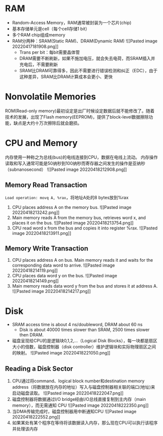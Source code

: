 # RAM
- Random-Access Memory，RAM通常被封装为一个芯片(chip)
- 基本存储单元是cell（每个cell存储1 bit）
- 多个RAM chip组成memory
- RAM分两种：SRAM(Static RAM)、DRAM(Dynamic RAM)
	![[Pasted image 20220417181908.png]]
	- Trans per bit：每bit需要晶体管
	- DRAM需要不断刷新，如果不施加电压，就会失去电荷，而SRAM插入并充电后，不需要刷新
	- SRAM比DRAM可靠得多，因此不需要进行错误检测和纠正（EDC），由于这种差异，SRAM比DRAM计算成本会更小、更快
# Nonvolatile Memories
ROM(Read-only memory)最初设定是出厂时候设定数据后就不能修改了。随着技术的发展，出现了Flash memory(EEPROM)，提供了block-level数据擦除功能，缺点是大约十万次擦除后就会磨损。
# CPU and Memory
内存使用一种称之为总线(bus)的电线连接到CPU，数据在电线上流动。
内存操作读取和写入通常可能是50纳秒到100纳秒而寄存器之间发生的操作是亚纳秒（subnanosecond）
![[Pasted image 20220418212908.png]]
## Memory Read Transaction
`Load operation: movq A, %rax`，将地址A处的8 bytes放到%rax
1. CPU places address A on the memory bus.
   ![[Pasted image 20220418213242.png]]
2. Main memory reads A from the memory bus, retrieves word x, and places it on the bus.
   ![[Pasted image 20220418213754.png]]
3. CPU read word x from the bus and copies it into register %rax.
   ![[Pasted image 20220418213911.png]]
## Memory Write Transaction
1. CPU places address A on bus. Main memory reads it and waits for the corresponding data word to arrive.
   ![[Pasted image 20220418214119.png]]
2. CPU places data word y on the bus.
   ![[Pasted image 20220418214149.png]]
3. Main memory reads data word y from the bus and stores it at address A.
![[Pasted image 20220418214217.png]]
# Disk
- SRAM access time is about  4 ns/doubleword, DRAM about  60 ns
	- Disk is about 40000 times slower than SRAM,  2500 times slower then DRAM.
- 磁盘呈现给CPU的是逻辑块0,1,2,...（Logical Disk Blocks），每一块都是扇区大小的倍数，磁盘控制器（disk controller）维护逻辑块和实际物理扇区之间的映射。
  ![[Pasted image 20220418221050.png]]
## Reading a Disk Sector 
1. CPU通过将command、logical block number和destination memory address（将数据放在内存的地址）写入与磁盘控制器相关联的端口(地址)来启动磁盘读取。
	![[Pasted image 20220418222047.png]]
2. 磁盘控制器将数据通过l/O bridge经由l/O总线直接复制到主内存（main memory），而无需通知 CPU
   ![[Pasted image 20220418222350.png]]
3. 当DMA传输完成时，磁盘控制器用中断通知CPU
   ![[Pasted image 20220418222552.png]]
4. 如果某处有某个程序在等待将该数据读入内存，那么现在CPU可以执行该程序并处理该内存